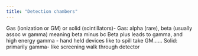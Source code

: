 ```yaml
---
title: "Detection chambers"
---
```

Gas (ionization or GM) or solid (scintillators)- Gas: alpha (rare), beta (usually assoc w gamma) meaning beta minus bc Beta plus leads to gamma, and high energy gamma - hand held devices like to spill take GM...... Solid: primarily gamma- like screening walk through detector

